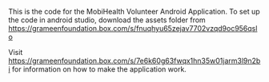This is the code for the MobiHealth Volunteer Android Application. To set up the code in android studio, download the assets folder from 
https://grameenfoundation.box.com/s/fnuqhyu65zejav7702vzqd9oc956qslo

Visit https://grameenfoundation.box.com/s/7e6k60g63fwqx1hn35w01jarm3l9n2bi for information on how to make the application work.
